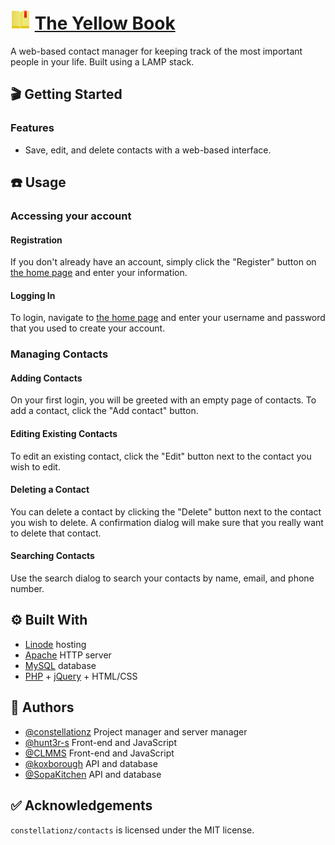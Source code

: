 # ![](./images/yellowbook32.png "The Yellow Book logo") [The Yellow Book](https://theyellowbookcop4331.com/)

A web-based contact manager for keeping track of the most important people in your life. Built using a LAMP stack.

## 🎬 Getting Started

### Features

- Save, edit, and delete contacts with a web-based interface.

## ☎️ Usage

### Accessing your account

#### Registration

If you don't already have an account, simply click the "Register" button on [the home page](https://theyellowbookcop4331.com/) and enter your information.

#### Logging In

To login, navigate to [the home page](https://theyellowbookcop4331.com/) and enter your username and password that you used to create your account.

### Managing Contacts 

#### Adding Contacts

On your first login, you will be greeted with an empty page of contacts. To add a contact, click the "Add contact" button.

#### Editing Existing Contacts

To edit an existing contact, click the "Edit" button next to the contact you wish to edit.

#### Deleting a Contact

You can delete a contact by clicking the "Delete" button next to the contact you wish to delete. A confirmation dialog will make sure that you really want to delete that contact.

#### Searching Contacts

Use the search dialog to search your contacts by name, email, and phone number.

## ⚙️ Built With

- [Linode](https://www.linode.com/) hosting
- [Apache](https://httpd.apache.org/) HTTP server
- [MySQL](https://www.mysql.com/) database
- [PHP](https://www.php.net/) + [jQuery](https://jquery.com/) + HTML/CSS

## 📝 Authors

- [@constellationz](https://github.com/constellationz) Project manager and server manager
- [@hunt3r-s](https://github.com/hunt3r-s) Front-end and JavaScript
- [@CLMMS](https://github.com/CLMMS) Front-end and JavaScript
- [@koxborough](https://github.com/koxborough) API and database
- [@SopaKitchen](https://github.com/SopaKitchen) API and database

## ✅ Acknowledgements

`constellationz/contacts` is licensed under the MIT license.
